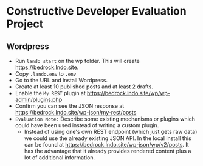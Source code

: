 # Constructive Developer Evaluation Project

## Wordpress
* Run `lando start` on the wp folder. This will create https://bedrock.lndo.site.
* Copy `.lando.env` to `.env`
* Go to the URL and install Wordpress.
* Create at least 10 published posts and at least 2 drafts.
* Enable the `My REST` plugin at https://bedrock.lndo.site/wp/wp-admin/plugins.php
* Confirm you can see the JSON response at https://bedrock.lndo.site/wp-json/my-rest/posts
* `Evaluation Note:` Describe some existing mechanisms or plugins which could have been used instead of writing
  a custom plugin.
  * Instead of using one's own REST endpoint (which just gets raw data) we could use the already existing JSON API.
In the local install this can be found at https://bedrock.lndo.site/wp-json/wp/v2/posts. It has the advantage that 
  it already provides rendered content plus a lot of additional information.